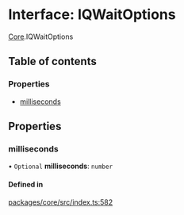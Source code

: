 # Interface: IQWaitOptions

[Core](../modules/Core.md).IQWaitOptions

## Table of contents

### Properties

- [milliseconds](Core.IQWaitOptions.md#milliseconds)

## Properties

### milliseconds

• `Optional` **milliseconds**: `number`

#### Defined in

[packages/core/src/index.ts:582](https://github.com/iniquitybbs/iniquity/blob/a82cddc/packages/core/src/index.ts#L582)
